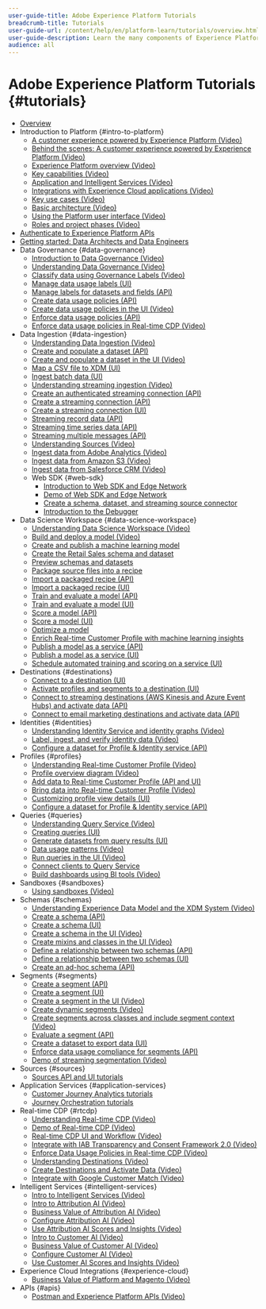 ```yaml
---
user-guide-title: Adobe Experience Platform Tutorials
breadcrumb-title: Tutorials
user-guide-url: /content/help/en/platform-learn/tutorials/overview.html
user-guide-description: Learn the many components of Experience Platform.
audience: all
---
```


# Adobe Experience Platform Tutorials {#tutorials}

+ [Overview](/help/overview.md)
+ Introduction to Platform {#intro-to-platform}
  + [A customer experience powered by Experience Platform (Video)](/help/intro-to-platform/a-customer-experience-powered-by-experience-platform.md)
  + [Behind the scenes: A customer experience powered by Experience Platform (Video)](/help/intro-to-platform/behind-the-scenes-a-customer-experience-powered-by-experience-platform.md)
  + [Experience Platform overview (Video)](/help/intro-to-platform/overview.md)
  + [Key capabilities (Video)](/help/intro-to-platform/key-capabilities.md)
  + [Application and Intelligent Services (Video)](/help/intro-to-platform/application-and-intelligent-services.md)
  + [Integrations with Experience Cloud applications (Video)](/help/intro-to-platform/integrations-with-experience-cloud-applications.md)
  + [Key use cases (Video)](/help/intro-to-platform/key-use-cases.md)
  + [Basic architecture (Video)](/help/intro-to-platform/basic-architecture.md)
  + [Using the Platform user interface (Video)](/help/intro-to-platform/interface-tour.md)
  + [Roles and project phases (Video)](/help/intro-to-platform/roles-and-project-phases.md)
+ [Authenticate to Experience Platform APIs](/help/authentication/platform-api-authentication.md)
+ [Getting started: Data Architects and Data Engineers](https://docs.adobe.com/content/help/en/platform-learn/getting-started-for-data-architects-and-data-engineers/overview.html)
+ Data Governance {#data-governance}
  + [Introduction to Data Governance (Video)](/help/governance/introduction-to-data-governance.md)
  + [Understanding Data Governance (Video)](/help/governance/understanding-data-governance.md)
  + [Classify data using Governance Labels (Video)](/help/governance/classify-data-using-governance-labels.md)
  + [Manage data usage labels (UI)](https://docs.adobe.com/content/help/en/experience-platform/data-governance/labels/user-guide.html)
  + [Manage labels for datasets and fields (API)](https://docs.adobe.com/content/help/en/experience-platform/data-governance/labels/dataset-api.html)
  + [Create data usage policies (API)](https://docs.adobe.com/content/help/en/experience-platform/data-governance/policies/create.html)
  + [Create data usage policies in the UI (Video)](/help/governance/create-data-usage-policies.md)
  + [Enforce data usage policies (API)](https://docs.adobe.com/content/help/en/experience-platform/data-governance/enforcement/api-enforcement.html)
  + [Enforce data usage policies in Real-time CDP (Video)](/help/governance/enforce-data-usage-policies-in-real-time-cdp.md)
+ Data Ingestion {#data-ingestion}
  + [Understanding Data Ingestion (Video)](/help/data-ingestion/understanding-data-ingestion.md)
  + [Create and populate a dataset (API)](https://docs.adobe.com/content/help/en/experience-platform/catalog/datasets/create.html)
  + [Create and populate a dataset in the UI (Video)](/help/data-ingestion/create-datasets-and-ingest-data.md)
  + [Map a CSV file to XDM (UI)](https://docs.adobe.com/content/help/en/experience-platform/ingestion/tutorials/map-a-csv-file.html)
  + [Ingest batch data (UI)](https://docs.adobe.com/content/help/en/experience-platform/ingestion/tutorials/ingest-batch-data.html)
  + [Understanding streaming ingestion (Video)](/help/data-ingestion/understanding-streaming-ingestion.md)
  + [Create an authenticated streaming connection (API)](https://docs.adobe.com/content/help/en/experience-platform/ingestion/tutorials/create-authenticated-streaming-connection.html)
  + [Create a streaming connection (API)](https://docs.adobe.com/content/help/en/experience-platform/ingestion/tutorials/create-streaming-connection.html)
  + [Create a streaming connection (UI)](https://docs.adobe.com/content/help/en/experience-platform/ingestion/tutorials/create-streaming-connection-ui.html)
  + [Streaming record data (API)](https://docs.adobe.com/content/help/en/experience-platform/ingestion/tutorials/streaming-record-data.html)
  + [Streaming time series data (API)](https://docs.adobe.com/content/help/en/experience-platform/ingestion/tutorials/streaming-time-series-data.html)
  + [Streaming multiple messages (API)](https://docs.adobe.com/content/help/en/experience-platform/ingestion/tutorials/streaming-multiple-messages.html)
  + [Understanding Sources (Video)](/help/data-ingestion/understanding-source-connectors.md)
  + [Ingest data from Adobe Analytics (Video)](/help/data-ingestion/ingest-data-from-adobe-analytics.md)
  + [Ingest data from Amazon S3 (Video)](/help/data-ingestion/ingest-data-from-amazon-s3.md)
  + [Ingest data from Salesforce CRM (Video)](/help/data-ingestion/ingest-data-from-salesforce-crm.md)
  + Web SDK {#web-sdk}
    + [Introduction to Web SDK and Edge Network](/help/data-ingestion/web-sdk/introduction-to-web-sdk-and-edge-network.md)
    + [Demo of Web SDK and Edge Network](/help/data-ingestion/web-sdk/demo-of-web-sdk-and-edge-network.md)
    + [Create a schema, dataset, and streaming source connector](/help/data-ingestion/web-sdk/create-a-schema-dataset-and-streaming-source-connector-for-web-sdk-data.md)
    + [Introduction to the Debugger](/help/data-ingestion/web-sdk/introduction-to-the-experience-platform-debugger.md)
+ Data Science Workspace {#data-science-workspace}
  + [Understanding Data Science Workspace (Video)](/help/data-science-workspace/understanding-data-science-workspace.md)
  + [Build and deploy a model (Video)](/help/data-science-workspace/build-and-deploy-a-model.md)
  + [Create and publish a machine learning model](https://docs.adobe.com/content/help/en/experience-platform/data-science-workspace/models-recipes/create-publish-model.html)
  + [Create the Retail Sales schema and dataset](https://docs.adobe.com/content/help/en/experience-platform/data-science-workspace/models-recipes/create-retails-sales-dataset.html)
  + [Preview schemas and datasets](https://docs.adobe.com/content/help/en/experience-platform/data-science-workspace/models-recipes/preview-schema-data.html)
  + [Package source files into a recipe](https://docs.adobe.com/content/help/en/experience-platform/data-science-workspace/models-recipes/package-source-files-recipe.html)
  + [Import a packaged recipe (API)](https://docs.adobe.com/content/help/en/experience-platform/data-science-workspace/models-recipes/import-packaged-recipe-api.html)
  + [Import a packaged recipe (UI)](https://docs.adobe.com/content/help/en/experience-platform/data-science-workspace/models-recipes/import-packaged-recipe-ui.html)
  + [Train and evaluate a model (API)](https://docs.adobe.com/content/help/en/experience-platform/data-science-workspace/models-recipes/train-evaluate-model-api.html)
  + [Train and evaluate a model (UI)](https://docs.adobe.com/content/help/en/experience-platform/data-science-workspace/models-recipes/train-evaluate-model-ui.html)
  + [Score a model (API)](https://docs.adobe.com/content/help/en/experience-platform/data-science-workspace/models-recipes/score-model-api.html)
  + [Score a model (UI)](https://docs.adobe.com/content/help/en/experience-platform/data-science-workspace/models-recipes/score-model-ui.html)
  + [Optimize a model](https://docs.adobe.com/content/help/en/experience-platform/data-science-workspace/models-recipes/optimize-model.html)
  + [Enrich Real-time Customer Profile with machine learning insights](https://docs.adobe.com/content/help/en/experience-platform/data-science-workspace/models-recipes/enrich-profile.html)
  + [Publish a model as a service (API)](https://docs.adobe.com/content/help/en/experience-platform/data-science-workspace/models-recipes/publish-model-service-api.html)
  + [Publish a model as a service (UI)](https://docs.adobe.com/content/help/en/experience-platform/data-science-workspace/models-recipes/publish-model-service-ui.html)
  + [Schedule automated training and scoring on a service (UI)](https://docs.adobe.com/content/help/en/experience-platform/data-science-workspace/models-recipes/schedule-models-ui.html)
+ Destinations {#destinations}
  + [Connect to a destination (UI)](https://docs.adobe.com/content/help/en/experience-platform/rtcdp/destinations/dest-tutorials/connect-destination.html)
  + [Activate profiles and segments to a destination (UI)](https://docs.adobe.com/content/help/en/experience-platform/rtcdp/destinations/dest-tutorials/activate-destinations.html)
  + [Connect to streaming destinations (AWS Kinesis and Azure Event Hubs) and activate data (API)](https://docs.adobe.com/content/help/en/experience-platform/rtcdp/destinations/api-tutorials/streaming-destinations-api-tutorial.html)
  + [Connect to email marketing destinations and activate data (API)](https://docs.adobe.com/content/help/en/experience-platform/rtcdp/destinations/api-tutorials/email-marketing-api.html)
+ Identities {#identities}
  + [Understanding Identity Service and identity graphs (Video)](/help/identities/understanding-identity-and-identity-graphs.md)
  + [Label, ingest, and verify identity data (Video)](/help/identities/label-ingest-and-verify-identity-data.md)
  + [Configure a dataset for Profile & Identity service (API)](https://docs.adobe.com/content/help/en/experience-platform/profile/tutorials/dataset-configuration.html)
+ Profiles {#profiles}
  + [Understanding Real-time Customer Profile (Video)](/help/profiles/understanding-the-real-time-customer-profile.md)
  + [Profile overview diagram (Video)](/help/profiles/overview-diagram.md)
  + [Add data to Real-time Customer Profile (API and UI)](https://docs.adobe.com/content/help/en/experience-platform/profile/tutorials/add-profile-data.html)
  + [Bring data into Real-time Customer Profile (Video)](/help/profiles/bring-data-into-the-real-time-customer-profile.md)
  + [Customizing profile view details (UI)](https://docs.adobe.com/content/help/en/experience-platform/profile/ui/profile-customization.html)
  + [Configure a dataset for Profile & Identity service (API)](https://docs.adobe.com/content/help/en/experience-platform/profile/tutorials/dataset-configuration.html)
+ Queries {#queries}
  + [Understanding Query Service (Video)](/help/queries/understanding-query-service.md)
  + [Creating queries (UI)](https://docs.adobe.com/content/help/en/experience-platform/query/creating-queries/creating-queries.html)
  + [Generate datasets from query results (UI)](https://docs.adobe.com/content/help/en/experience-platform/query/create-datasets.html)
  + [Data usage patterns (Video)](/help/queries/understanding-data-usage-patterns-with-query-service.md)
  + [Run queries in the UI (Video)](/help/queries/run-queries.md)
  + [Connect clients to Query Service](https://docs.adobe.com/content/help/en/experience-platform/query/clients/overview.html)
  + [Build dashboards using BI tools (Video)](/help/queries/understanding-the-value-of-dashboards-built-with-query-service.md)
+ Sandboxes {#sandboxes}
  + [Using sandboxes (Video)](/help/sandboxes/use-sandboxes.md)
+ Schemas {#schemas}
  + [Understanding Experience Data Model and the XDM System (Video)](/help/schemas/understanding-the-xdm-system-and-experience-data-model.md)
  + [Create a schema (API)](https://docs.adobe.com/content/help/en/experience-platform/xdm/tutorials/create-schema-api.html)
  + [Create a schema (UI)](https://docs.adobe.com/content/help/en/experience-platform/xdm/tutorials/create-schema-ui.html)
  + [Create a schema in the UI (Video)](/help/schemas/create-your-first-schema-with-out-of-the-box-components.md)
  + [Create mixins and classes in the UI (Video)](/help/schemas/create-your-own-mixins-and-classes.md)
  + [Define a relationship between two schemas (API)](https://docs.adobe.com/content/help/en/experience-platform/xdm/tutorials/relationship-api.html)
  + [Define a relationship between two schemas (UI)](https://docs.adobe.com/content/help/en/experience-platform/xdm/tutorials/relationship-ui.html)
  + [Create an ad-hoc schema (API)](https://docs.adobe.com/content/help/en/experience-platform/xdm/tutorials/ad-hoc.html)
+ Segments {#segments}
  + [Create a segment (API)](https://docs.adobe.com/content/help/en/experience-platform/segmentation/tutorials/create-a-segment.html)
  + [Create a segment (UI)](https://docs.adobe.com/content/help/en/experience-platform/segmentation/ui/overview.html)
  + [Create a segment in the UI (Video)](/help/segments/create-segments.md)
  + [Create dynamic segments (Video)](/help/segments/create-dynamic-segments.md)
  + [Create segments across classes and include segment context (Video)](/help/segments/create-segments-across-classes-and-include-segment-context.md)
  + [Evaluate a segment (API)](https://docs.adobe.com/content/help/en/experience-platform/segmentation/tutorials/evaluate-a-segment.html)
  + [Create a dataset to export data (UI)](https://docs.adobe.com/content/help/en/experience-platform/segmentation/tutorials/create-dataset-export-segment.html)
  + [Enforce data usage compliance for segments (API)](https://docs.adobe.com/content/help/en/experience-platform/segmentation/tutorials/governance.html)
  + [Demo of streaming segmentation (Video)](/help/segments/streaming-segmentation-demo.md)
+ Sources {#sources}
  + [Sources API and UI tutorials](/help/sources/sources-tutorials.md)
+ Application Services {#application-services}
  + [Customer Journey Analytics tutorials](https://docs.adobe.com/content/help/en/customer-journey-analytics-learn/tutorials/overview.html)
  + [Journey Orchestration tutorials](https://docs.adobe.com/content/help/en/journey-orchestration-learn/tutorials/overview.html)
+ Real-time CDP {#rtcdp}
  + [Understanding Real-time CDP (Video)](/help/rtcdp/understanding-the-real-time-customer-data-platform.md)
  + [Demo of Real-time CDP (Video)](/help/rtcdp/demo.md)
  + [Real-time CDP UI and Workflow (Video)](/help/rtcdp/understanding-the-real-time-customer-data-platform-user-interface.md)
  + [Integrate with IAB Transparency and Consent Framework 2.0 (Video)](/help/rtcdp/integrate-with-iab-transparency-and-consent-framework-2.md)
  + [Enforce Data Usage Policies in Real-time CDP (Video)](https://docs.adobe.com/content/help/en/platform-learn/tutorials/data-governance/enforce-data-usage-policies-in-real-time-cdp.html)
  + [Understanding Destinations (Video)](/help/rtcdp/understanding-destinations.md)
  + [Create Destinations and Activate Data (Video)](/help/rtcdp/create-destinations-and-activate-data.md)
  + [Integrate with Google Customer Match (Video)](/help/rtcdp/integrate-with-google-customer-match.md)
+ Intelligent Services {#intelligent-services}
  + [Intro to Intelligent Services (Video)](/help/intelligent-services/introduction-to-intelligent-services.md)
  + [Intro to Attribution AI (Video)](/help/intelligent-services/introduction-to-attribution-ai.md)
  + [Business Value of Attribution AI (Video)](/help/intelligent-services/business-value-of-attribution-ai.md)
  + [Configure Attribution AI (Video)](/help/intelligent-services/configure-attribution-ai.md)
  + [Use Attribution AI Scores and Insights (Video)](/help/intelligent-services/use-attribution-ai-scores-and-insights.md)
  + [Intro to Customer AI (Video)](/help/intelligent-services/introduction-to-customer-ai.md)
  + [Business Value of Customer AI (Video)](/help/intelligent-services/business-value-of-customer-ai.md)
  + [Configure Customer AI (Video)](/help/intelligent-services/configure-customer-ai.md)
  + [Use Customer AI Scores and Insights (Video)](/help/intelligent-services/use-customer-ai-scores-and-insights.md)
+ Experience Cloud Integrations {#experience-cloud}
  + [Business Value of Platform and Magento (Video)](/help/experience-cloud/business-value-of-platform-and-magento.md)
+ APIs {#apis}
  + [Postman and Experience Platform APIs (Video)](/help/apis/postman.md)
